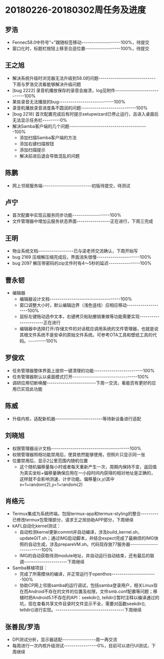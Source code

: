 # 20180226-20180302周任务及进度

## 罗浩
- Fennec58.0中符号“+”跟随标签移动--------------------100%，待提交
- 窗口化时，标题栏按钮上移至合适位置------------------100%，待提交

## 王之旭
- 解决系统升级时浏览器无法升级到58.0的问题-----------------------------下周与罗浩交流看能够解决升级问题
- [bug 2222] 录音机播放保存的录音会崩溃，log见附件----------------------------100%
- 某些录音无法播放的bug----------------------------100%
- 录音机播放录音进度条不圆润的问题----------------------------100%
- [bug 2218] 首次配置完成后有时提示setupwizard已停止运行，且进入桌面后无法显示任务栏---------0%
- 解决Samba客户端的几个问题----------------------------------------100%
   - 添加扫描Samba客户端的方法
   - 添加右键扫描按钮
   - 添加扫描提示
   - 解决前进后退会导致混乱的问题

## 陈鹏
- 网上邻居服务端-------------------------初版待提交，待测试

## 卢宁
- 首次配置中实现云服务同步功能-------------------100%
- 文件管理器中增加云服务状态界面-----------------正在进行，下周三完成

## 王明
- 物业系统文档------------------已与梁老师交流确认，下周开始写
- bug 2169 压缩解压缩完成后，界面消失很慢----------------------100%
- bug 2097 解压带密码的zip文件时有4～5秒的延迟----------------100%

## 曹永韧
- 编辑器
   - 编辑器设计文档------------------------------------100%
   - 窗口调整大小时，默认编辑边界（浅色竖线）应相应移动--------------------100%
   - 鼠标左键拖动选中文本，右键拷贝粘贴撤销重做等功能需要实现----------------------正在进行
   - 编辑器中选择打开/存储文件的对话框应调用系统的文件管理器，也就是说其根文件系统不是安卓的原始文件系统。可参考OTA工具和壁纸工具的代码。---------100%

## 罗俊欢
- 任务管理器整体界面上提供一键清理的功能-------------------------100%
- 任务管理器默认以桌面模式打开---------------------------------100%
- 调研应用切断唤醒-------------------------下周一交流，看能否有更好的应用已实现此功能

## 陈威
- 升级内核，适配新机器------------------------等待新设备进行适配

## 刘晓旭
- 权限管理器设计文档----------------------------------------100%
- 权限管理器照相功能禁用后，使其依然能够使用，但照片只显示同一张
- 位置禁用后，显示2公里范围内随机位置
   - 这个随机偏移量每小时或者每天重新产生一次，周期内保持不变，返回值为真实坐标+偏移量确保应用在一小段时间内获得的相对地址是正确的，这样就不会影响测速、计步功能。偏移量(x,y)其中 x=1+random(2),y=1+random(2)

## 肖络元
- Termux集成为系统终端，包括termux-app和termux-styling的整合---------已修改termux包管理部分，请求王之旭协助APP部分，下周继续
- kAFL自动化kernel测试：
   - 自动检测kernel更新commit并自动编译，涉及build_kernel.sh，updateGIT.sh；通过IMG启动脚本，并结合expect完成了最麻烦的IMG快照的自动生成，涉及prepareVM.sh。代码现存放77服务器-------------------------100%
   - IMG的自动获取待测module地址，并自动运行自动结束，还有最后的联调----------------------下周继续
- Samba移植项目：
   - 完成了所需模块的编译，并正常运行于openthos-----------------------100%
   - 协助CP网上邻居samba的运行调试，包括samba登录用户，相关Linux存在而Android不存在的文件的位置及权限，文件smb.conf配置等问题；移植时把Android5.1不存在的API：seekdir(), telldir()暂时注释以编译通过的坑，现在查看共享文件目录时文件显示不全，需要对函数seekdir(), telldir()进行实现。-----------------------------------下周继续

## 张善民/罗浩
- DPI测试分析，显示器适配-----------------周一再交流
- 每周进行一次内核升级测试-----------------0%，目前可以进行UI测试，下周继续
